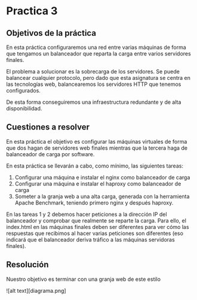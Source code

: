 # Practica 3

## Objetivos de la práctica

En  esta  práctica  configuraremos  una  red  entre  varias  máquinas  de  forma  que 
tengamos un balanceador que reparta la carga entre varios servidores finales.

El  problema  a  solucionar  es  la  sobrecarga  de  los  servidores.  Se  puede  balancear 
cualquier protocolo, pero dado que esta asignatura se centra en las tecnologías web, 
balancearemos los servidores HTTP que tenemos configurados.

De esta forma conseguiremos una infraestructura redundante y de alta disponibilidad.

## Cuestiones a resolver
En  esta  práctica  el  objetivo  es  configurar  las  máquinas  virtuales  de  forma  que  dos 
hagan  de  servidores  web  finales  mientras  que  la  tercera  haga  de  balanceador  de carga por software. 

En esta práctica se llevarán a cabo, como mínimo, las siguientes tareas:

1. Configurar una máquina e instalar el nginx como balanceador de carga
2. Configurar una máquina e instalar el haproxy como balanceador de carga
3. Someter a la granja web a una alta carga, generada con la herramienta Apache Benchmark, teniendo primero nginx y después haproxy. 

En las tareas  1  y  2 debemos hacer  peticiones  a  la  dirección  IP del  balanceador y comprobar  que  realmente  se  reparte  la  carga. Para  ello,  el index.html en  las máquinas finales deben ser diferentes para ver cómo las respuestas que recibimos al 
hacer varias peticiones son diferentes (eso indicará que el balanceador deriva tráfico a las máquinas servidoras finales).

## Resolución

Nuestro objetivo es terminar con una granja web de este estilo

![alt text][diagrama.png]
